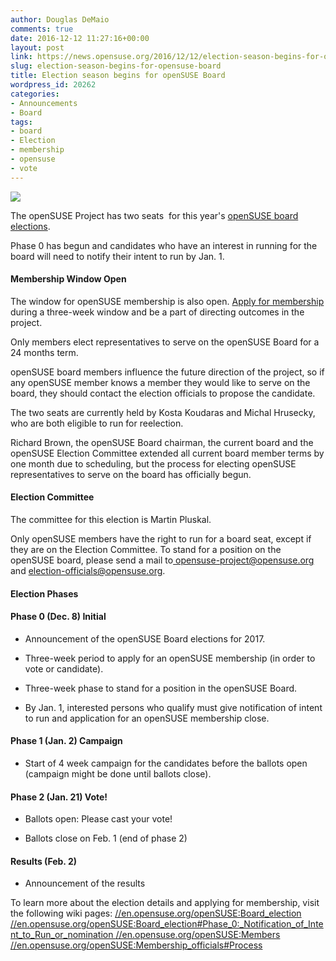 ```yaml
---
author: Douglas DeMaio
comments: true
date: 2016-12-12 11:27:16+00:00
layout: post
link: https://news.opensuse.org/2016/12/12/election-season-begins-for-opensuse-board/
slug: election-season-begins-for-opensuse-board
title: Election season begins for openSUSE Board
wordpress_id: 20262
categories:
- Announcements
- Board
tags:
- board
- Election
- membership
- opensuse
- vote
---
```


![](//i.imgur.com/I23Ufqd.gif)

The openSUSE Project has two seats  for this year's [openSUSE board elections](https://en.opensuse.org/openSUSE:Board_election).

Phase 0 has begun and candidates who have an interest in running for the board will need to notify their intent to run by Jan. 1.


#### Membership Window Open


The window for openSUSE membership is also open. [Apply for membership](https://en.opensuse.org/openSUSE:Membership_officials#Process) during a three-week window and be a part of directing outcomes in the project.

Only members elect representatives to serve on the openSUSE Board for a 24 months term.

<!-- more -->openSUSE board members influence the future direction of the project, so if any openSUSE member knows a member they would like to serve on the board, they should contact the election officials to propose the candidate.

The two seats are currently held by Kosta Koudaras and Michal Hrusecky, who are both eligible to run for reelection.

Richard Brown, the openSUSE Board chairman, the current board and the openSUSE Election Committee extended all current board member terms by one month due to scheduling, but the process for electing openSUSE representatives to serve on the board has officially begun.


#### Election Committee


The committee for this election is Martin Pluskal.

Only openSUSE members have the right to run for a board seat, except if they are on the Election Committee. To stand for a position on the openSUSE board, please send a mail to[ opensuse-project@opensuse.org](https://imap.suse.de/horde/imp/message.php?mailbox=INBOX&index=1383#) and [election-officials@opensuse.org](mailto:election-officials@opensuse.org).


#### Election Phases




#### **Phase 0 (Dec. 8) Initial**





 	
  * Announcement of the openSUSE Board elections for 2017.

 	
  * Three-week period to apply for an openSUSE membership (in order to vote or candidate).

 	
  * Three-week phase to stand for a position in the openSUSE Board.

 	
  * By Jan. 1, interested persons who qualify must give notification of intent to run and application for an openSUSE membership close.




#### **Phase 1 (Jan. 2) Campaign**





 	
  * Start of 4 week campaign for the candidates before the ballots open (campaign might be done until ballots close).




#### **Phase 2 (Jan. 21) Vote!**





 	
  * Ballots open: Please cast your vote!

 	
  * Ballots close on Feb. 1 (end of phase 2)




#### **Results (Feb. 2)**





 	
  * Announcement of the results


To learn more about the election details and applying for membership, visit the following wiki pages:
[//en.opensuse.org/openSUSE:Board_election
](//en.opensuse.org/openSUSE:Board_election)[//en.opensuse.org/openSUSE:Board_election#Phase_0:_Notification_of_Intent_to_Run_or_nomination
](//en.opensuse.org/openSUSE:Board_election#Phase_0:_Notification_of_Intent_to_Run_or_nomination)[//en.opensuse.org/openSUSE:Members
](//en.opensuse.org/openSUSE:Members)[//en.opensuse.org/openSUSE:Membership_officials#Process](//en.opensuse.org/openSUSE:Membership_officials#Process)

